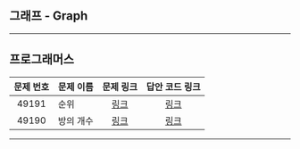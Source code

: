 ## 그래프 - Graph
----------

프로그래머스
----------
| 문제 번호 | 문제 이름 | 문제 링크 | 답안 코드 링크 |
|:---:|---|:---:|:---:|
| 49191 | 순위 | [링크](https://school.programmers.co.kr/learn/courses/30/lessons/49191) | [링크](https://github.com/nicky-day/CodingTest/blob/main/src/main/java/org/example/graph/programmers/001-%EC%88%9C%EC%9C%84.java) |
| 49190 | 방의 개수 | [링크](https://school.programmers.co.kr/learn/courses/30/lessons/49190) | [링크](https://github.com/nicky-day/CodingTest/blob/main/src/main/java/org/example/graph/programmers/002-%EB%B0%A9%EC%9D%98_%EA%B0%9C%EC%88%98.java) |
----------
